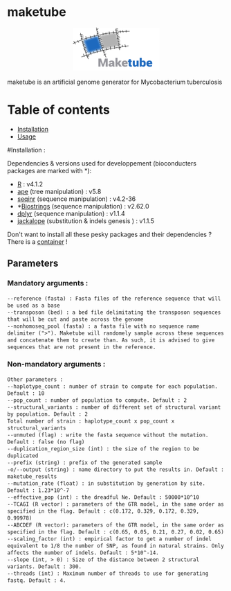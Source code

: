 
# maketube
<p align="center">
<img src="/maketube_logo.png" width="200" height="100">
</p>

maketube is an artificial genome generator for Mycobacterium tuberculosis

Table of contents
=================

<!--ts-->
   * [Installation](#Installation)
   * [Usage](#usage)

#Installation :

Dependencies & versions used for developpement (bioconducters packages are marked with *):
- [R](https://www.r-project.org/) : v4.1.2
- [ape](https://cran.r-project.org/web/packages/ape/index.html) (tree manipulation) : v5.8
- [seqinr](https://cran.r-project.org/web/packages/seqinr/index.html) (sequence manipulation) : v4.2-36
- *[Biostrings](https://bioconductor.org/packages/release/bioc/html/Biostrings.html) (sequence manipulation) : v2.62.0
- [dplyr](https://cran.r-project.org/web/packages/dplyr/index.html) (sequence manipulation) : v1.1.4
- [jackalope](https://cran.r-project.org/web/packages/jackalope/index.html) (substitution & indels genesis ) : v1.1.5

Don't want to install all these pesky packages and their dependencies ? There is a [container](https://hub.docker.com/r/alemeur/maketube) !

## Parameters
### Mandatory arguments :
```
--reference (fasta) : Fasta files of the reference sequence that will be used as a base
--transposon (bed) : a bed file delimitating the transposon sequences that will be cut and paste across the genome
--nonhomoseq_pool (fasta) : a fasta file with no sequence name delimiter (">"). Maketube will randomely sample across these sequences and concatenate them to create than. As such, it is advised to give sequences that are not present in the reference.
```
### Non-mandatory arguments :
```
Other parameters :
--haplotype_count : number of strain to compute for each population. Default : 10
--pop_count : number of population to compute. Default : 2
--structural_variants : number of different set of structural variant by population. Default : 2
Total number of strain : haplotype_count x pop_count x structural_variants
--unmuted (flag) : write the fasta sequence without the mutation. Default : false (no flag)
--duplication_region_size (int) : the size of the region to be duplicated
--prefix (string) : prefix of the generated sample
-o/--output (string) : name directory to put the results in. Default : maketube_results
--mutation_rate (float) : in substitution by generation by site. Default : 1.23*10^-7
--effective_pop (int) : the dreadful Ne. Default : 50000*10^10
--TCAGI (R vector) : parameters of the GTR model, in the same order as specified in the flag. Default : c(0.172, 0.329, 0.172, 0.329, 0.99978)
--ABCDEF (R vector): parameters of the GTR model, in the same order as specified in the flag. Default : c(0.65, 0.05, 0.21, 0.27, 0.02, 0.65)
--scaling_factor (int) : empirical factor to get a number of indel equivalent to 1/8 the number of SNP, as found in natural strains. Only affects the number of indels. Default : 5*10^-14.
--slope (int, > 0) : Size of the distance between 2 structural variants. Default : 300.
--threads (int) : Maximum number of threads to use for generating fastq. Default : 4.
```
